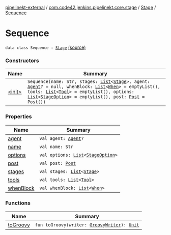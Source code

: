 [pipelinekt-external](../../../index.md) / [com.code42.jenkins.pipelinekt.core.stage](../../index.md) / [Stage](../index.md) / [Sequence](./index.md)

# Sequence

`data class Sequence : `[`Stage`](../index.md) [(source)](https://github.com/code42/pipelinekt/tree/master/core/src/main/kotlin/com/code42/jenkins/pipelinekt/core/stage/Stage.kt#L61)

### Constructors

| Name | Summary |
|---|---|
| [&lt;init&gt;](-init-.md) | `Sequence(name: Str, stages: `[`List`](https://kotlinlang.org/api/latest/jvm/stdlib/kotlin.collections/-list/index.html)`<`[`Stage`](../index.md)`>, agent: `[`Agent`](../../../com.code42.jenkins.pipelinekt.core/-agent.md)`? = null, whenBlock: `[`List`](https://kotlinlang.org/api/latest/jvm/stdlib/kotlin.collections/-list/index.html)`<`[`When`](../../../com.code42.jenkins.pipelinekt.core/-when.md)`> = emptyList(), tools: `[`List`](https://kotlinlang.org/api/latest/jvm/stdlib/kotlin.collections/-list/index.html)`<`[`Tool`](../../../com.code42.jenkins.pipelinekt.core/-tool.md)`> = emptyList(), options: `[`List`](https://kotlinlang.org/api/latest/jvm/stdlib/kotlin.collections/-list/index.html)`<`[`StageOption`](../../../com.code42.jenkins.pipelinekt.core/-stage-option.md)`> = emptyList(), post: `[`Post`](../../../com.code42.jenkins.pipelinekt.core/-post/index.md)` = Post())` |

### Properties

| Name | Summary |
|---|---|
| [agent](agent.md) | `val agent: `[`Agent`](../../../com.code42.jenkins.pipelinekt.core/-agent.md)`?` |
| [name](name.md) | `val name: Str` |
| [options](options.md) | `val options: `[`List`](https://kotlinlang.org/api/latest/jvm/stdlib/kotlin.collections/-list/index.html)`<`[`StageOption`](../../../com.code42.jenkins.pipelinekt.core/-stage-option.md)`>` |
| [post](post.md) | `val post: `[`Post`](../../../com.code42.jenkins.pipelinekt.core/-post/index.md) |
| [stages](stages.md) | `val stages: `[`List`](https://kotlinlang.org/api/latest/jvm/stdlib/kotlin.collections/-list/index.html)`<`[`Stage`](../index.md)`>` |
| [tools](tools.md) | `val tools: `[`List`](https://kotlinlang.org/api/latest/jvm/stdlib/kotlin.collections/-list/index.html)`<`[`Tool`](../../../com.code42.jenkins.pipelinekt.core/-tool.md)`>` |
| [whenBlock](when-block.md) | `val whenBlock: `[`List`](https://kotlinlang.org/api/latest/jvm/stdlib/kotlin.collections/-list/index.html)`<`[`When`](../../../com.code42.jenkins.pipelinekt.core/-when.md)`>` |

### Functions

| Name | Summary |
|---|---|
| [toGroovy](to-groovy.md) | `fun toGroovy(writer: `[`GroovyWriter`](../../../com.code42.jenkins.pipelinekt.core.writer/-groovy-writer/index.md)`): `[`Unit`](https://kotlinlang.org/api/latest/jvm/stdlib/kotlin/-unit/index.html) |
